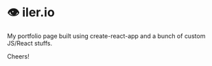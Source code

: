 # 👁 iler.io
My portfolio page built using create-react-app and a bunch of custom JS/React stuffs.

Cheers!